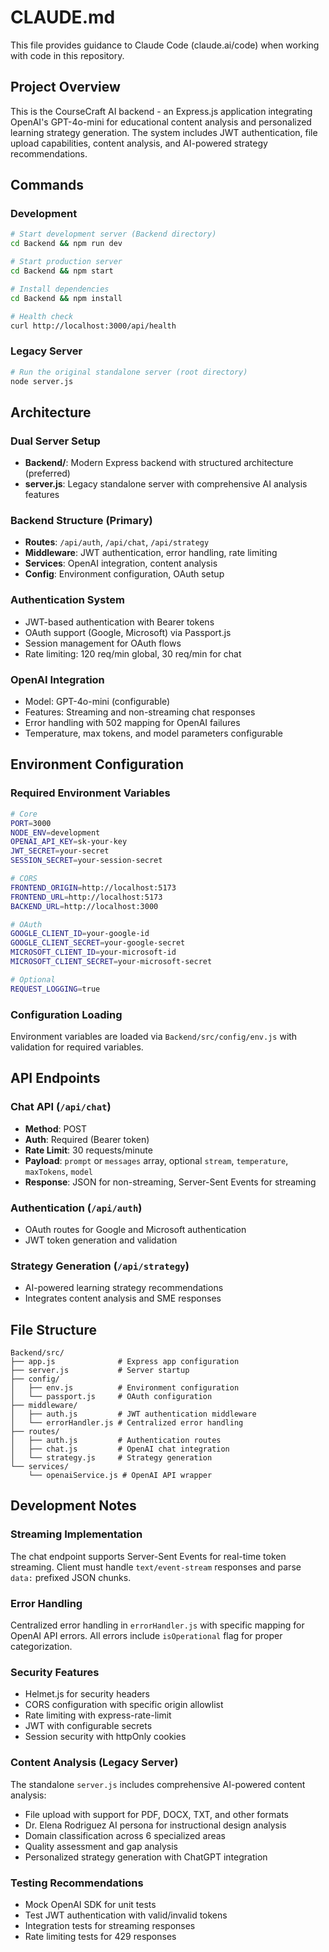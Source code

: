 # CLAUDE.md

This file provides guidance to Claude Code (claude.ai/code) when working with code in this repository.

## Project Overview

This is the CourseCraft AI backend - an Express.js application integrating OpenAI's GPT-4o-mini for educational content analysis and personalized learning strategy generation. The system includes JWT authentication, file upload capabilities, content analysis, and AI-powered strategy recommendations.

## Commands

### Development
```bash
# Start development server (Backend directory)
cd Backend && npm run dev

# Start production server
cd Backend && npm start

# Install dependencies
cd Backend && npm install

# Health check
curl http://localhost:3000/api/health
```

### Legacy Server
```bash
# Run the original standalone server (root directory)
node server.js
```

## Architecture

### Dual Server Setup
- **Backend/**: Modern Express backend with structured architecture (preferred)
- **server.js**: Legacy standalone server with comprehensive AI analysis features

### Backend Structure (Primary)
- **Routes**: `/api/auth`, `/api/chat`, `/api/strategy`
- **Middleware**: JWT authentication, error handling, rate limiting
- **Services**: OpenAI integration, content analysis
- **Config**: Environment configuration, OAuth setup

### Authentication System
- JWT-based authentication with Bearer tokens
- OAuth support (Google, Microsoft) via Passport.js
- Session management for OAuth flows
- Rate limiting: 120 req/min global, 30 req/min for chat

### OpenAI Integration
- Model: GPT-4o-mini (configurable)
- Features: Streaming and non-streaming chat responses
- Error handling with 502 mapping for OpenAI failures
- Temperature, max tokens, and model parameters configurable

## Environment Configuration

### Required Environment Variables
```bash
# Core
PORT=3000
NODE_ENV=development
OPENAI_API_KEY=sk-your-key
JWT_SECRET=your-secret
SESSION_SECRET=your-session-secret

# CORS
FRONTEND_ORIGIN=http://localhost:5173
FRONTEND_URL=http://localhost:5173
BACKEND_URL=http://localhost:3000

# OAuth
GOOGLE_CLIENT_ID=your-google-id
GOOGLE_CLIENT_SECRET=your-google-secret
MICROSOFT_CLIENT_ID=your-microsoft-id
MICROSOFT_CLIENT_SECRET=your-microsoft-secret

# Optional
REQUEST_LOGGING=true
```

### Configuration Loading
Environment variables are loaded via `Backend/src/config/env.js` with validation for required variables.

## API Endpoints

### Chat API (`/api/chat`)
- **Method**: POST
- **Auth**: Required (Bearer token)
- **Rate Limit**: 30 requests/minute
- **Payload**: `prompt` or `messages` array, optional `stream`, `temperature`, `maxTokens`, `model`
- **Response**: JSON for non-streaming, Server-Sent Events for streaming

### Authentication (`/api/auth`)
- OAuth routes for Google and Microsoft authentication
- JWT token generation and validation

### Strategy Generation (`/api/strategy`)
- AI-powered learning strategy recommendations
- Integrates content analysis and SME responses

## File Structure

```
Backend/src/
├── app.js              # Express app configuration
├── server.js           # Server startup
├── config/
│   ├── env.js          # Environment configuration
│   └── passport.js     # OAuth configuration
├── middleware/
│   ├── auth.js         # JWT authentication middleware
│   └── errorHandler.js # Centralized error handling
├── routes/
│   ├── auth.js         # Authentication routes
│   ├── chat.js         # OpenAI chat integration
│   └── strategy.js     # Strategy generation
└── services/
    └── openaiService.js # OpenAI API wrapper
```

## Development Notes

### Streaming Implementation
The chat endpoint supports Server-Sent Events for real-time token streaming. Client must handle `text/event-stream` responses and parse `data:` prefixed JSON chunks.

### Error Handling
Centralized error handling in `errorHandler.js` with specific mapping for OpenAI API errors. All errors include `isOperational` flag for proper categorization.

### Security Features
- Helmet.js for security headers
- CORS configuration with specific origin allowlist
- Rate limiting with express-rate-limit
- JWT with configurable secrets
- Session security with httpOnly cookies

### Content Analysis (Legacy Server)
The standalone `server.js` includes comprehensive AI-powered content analysis:
- File upload with support for PDF, DOCX, TXT, and other formats
- Dr. Elena Rodriguez AI persona for instructional design analysis
- Domain classification across 6 specialized areas
- Quality assessment and gap analysis
- Personalized strategy generation with ChatGPT integration

### Testing Recommendations
- Mock OpenAI SDK for unit tests
- Test JWT authentication with valid/invalid tokens
- Integration tests for streaming responses
- Rate limiting tests for 429 responses